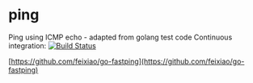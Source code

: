 ping
====

Ping using ICMP echo - adapted from golang test code
Continuous integration: [![Build Status](https://travis-ci.org/SLonger/ping.svg?branch=master)](https://travis-ci.org/SLonger/ping)

[https://github.com/feixiao/go-fastping](https://github.com/feixiao/go-fastping)
